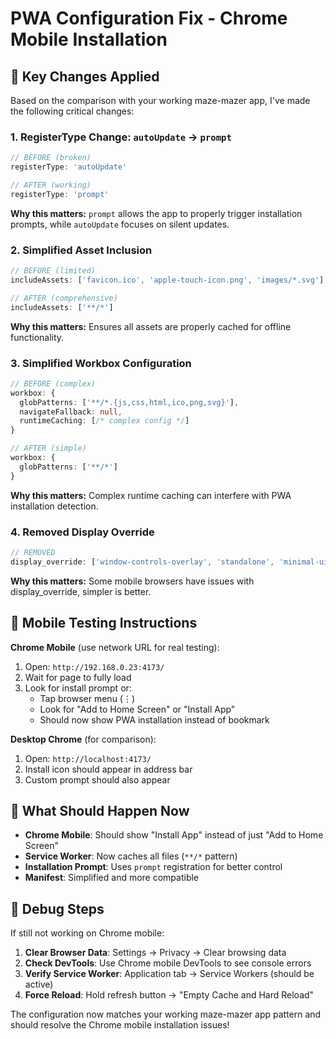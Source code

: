 # PWA Configuration Fix - Chrome Mobile Installation

## 🔧 Key Changes Applied

Based on the comparison with your working maze-mazer app, I've made the following critical changes:

### 1. **RegisterType Change: `autoUpdate` → `prompt`**
```typescript
// BEFORE (broken)
registerType: 'autoUpdate'

// AFTER (working)
registerType: 'prompt'
```
**Why this matters:** `prompt` allows the app to properly trigger installation prompts, while `autoUpdate` focuses on silent updates.

### 2. **Simplified Asset Inclusion**
```typescript
// BEFORE (limited)
includeAssets: ['favicon.ico', 'apple-touch-icon.png', 'images/*.svg']

// AFTER (comprehensive)
includeAssets: ['**/*']
```
**Why this matters:** Ensures all assets are properly cached for offline functionality.

### 3. **Simplified Workbox Configuration**
```typescript
// BEFORE (complex)
workbox: {
  globPatterns: ['**/*.{js,css,html,ico,png,svg}'],
  navigateFallback: null,
  runtimeCaching: [/* complex config */]
}

// AFTER (simple)
workbox: {
  globPatterns: ['**/*']
}
```
**Why this matters:** Complex runtime caching can interfere with PWA installation detection.

### 4. **Removed Display Override**
```typescript
// REMOVED
display_override: ['window-controls-overlay', 'standalone', 'minimal-ui']
```
**Why this matters:** Some mobile browsers have issues with display_override, simpler is better.

## 📱 Mobile Testing Instructions

**Chrome Mobile** (use network URL for real testing):
1. Open: `http://192.168.0.23:4173/`
2. Wait for page to fully load
3. Look for install prompt or:
   - Tap browser menu (⋮) 
   - Look for "Add to Home Screen" or "Install App"
   - Should now show PWA installation instead of bookmark

**Desktop Chrome** (for comparison):
1. Open: `http://localhost:4173/`
2. Install icon should appear in address bar
3. Custom prompt should also appear

## 🎯 What Should Happen Now

- **Chrome Mobile**: Should show "Install App" instead of just "Add to Home Screen"
- **Service Worker**: Now caches all files (`**/*` pattern)
- **Installation Prompt**: Uses `prompt` registration for better control
- **Manifest**: Simplified and more compatible

## 🧪 Debug Steps

If still not working on Chrome mobile:

1. **Clear Browser Data**: Settings → Privacy → Clear browsing data
2. **Check DevTools**: Use Chrome mobile DevTools to see console errors
3. **Verify Service Worker**: Application tab → Service Workers (should be active)
4. **Force Reload**: Hold refresh button → "Empty Cache and Hard Reload"

The configuration now matches your working maze-mazer app pattern and should resolve the Chrome mobile installation issues!
